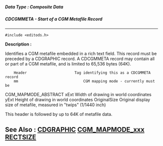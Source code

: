 ##### Data Type : Composite Data
##### CDCGMMETA - Start of a CGM Metafile Record
---
```
#include <editods.h>
```
**Description :**

Identifies a CGM metafile embedded in a rich text field.  This record must be 
preceded by a CDGRAPHIC record.  A CDCGMMETA record may contain all or part of 
a CGM metafile, and is limited to 65,536 bytes (64K).

        Header                      Tag identifying this as a CDCGMMETA record
        mm                              CGM mapping mode - currently must be 
CGM_MAPMODE_ABSTRACT
        xExt                             Width of drawing in world coordinates
        yExt                             Height of drawing in world coordinates
        OriginalSize             Original display size of metafile, measured in 
"twips" (1/1440 inch)

This header is followed by up to 64K of metafile data.

**See Also :**
[CDGRAPHIC](/domino-c-api-docs/reference/Data/CDGRAPHIC)
[CGM_MAPMODE_xxx](/domino-c-api-docs/reference/Symb/CGM_MAPMODE_xxx)
[RECTSIZE](/domino-c-api-docs/reference/Data/RECTSIZE)
---
